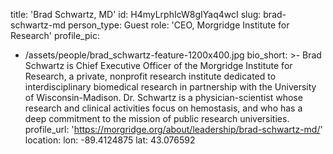 title: 'Brad Schwartz, MD'
id: H4myLrphIcW8gIYaq4wcI
slug: brad-schwartz-md
person_type: Guest
role: 'CEO, Morgridge Institute for Research'
profile_pic:
  - /assets/people/brad_schwartz-feature-1200x400.jpg
bio_short: >-
  Brad Schwartz is Chief Executive Officer of the Morgridge Institute for
  Research, a private, nonprofit research institute dedicated to
  interdisciplinary biomedical research in partnership with the University of
  Wisconsin-Madison. Dr. Schwartz is a physician-scientist whose research and
  clinical activities focus on hemostasis, and who has a deep commitment to the
  mission of public research universities.
profile_url: 'https://morgridge.org/about/leadership/brad-schwartz-md/'
location:
  lon: -89.4124875
  lat: 43.076592
